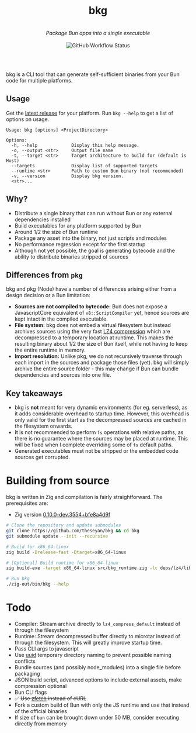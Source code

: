 <div align="center">
<br>
<h1>bkg</h1><br>
<i>
Package Bun apps into a single executable
</i>
<br><br>
<img alt="GitHub Workflow Status" src="https://img.shields.io/github/workflow/status/theseyan/bkg/CI">

<br><br>
</div>

bkg is a CLI tool that can generate self-sufficient binaries from your Bun code for multiple platforms.

## Usage

Get the [latest release](https://github.com/theseyan/bkg/releases) for your platform.
Run `bkg --help` to get a list of options on usage.

```console
Usage: bkg [options] <ProjectDirectory>

Options:
  -h, --help             Display this help message.
  -o, --output <str>     Output file name
  -t, --target <str>     Target architecture to build for (default is Host)
  --targets              Display list of supported targets
  --runtime <str>        Path to custom Bun binary (not recommended)
  -v, --version          Display bkg version.
  <str>...
```

## Why?
- Distribute a single binary that can run without Bun or any external dependencies installed
- Build executables for any platform supported by Bun
- Around 1/2 the size of Bun runtime
- Package any asset into the binary, not just scripts and modules
- No performance regression except for the first startup
- Although not yet possible, the goal is generating bytecode and the ability to distribute binaries stripped of sources

## Differences from `pkg`

bkg and pkg (Node) have a number of differences arising either from a design decision or a Bun limitation:
- **Sources are not compiled to bytecode:** Bun does not expose a JavascriptCore equivalent of `v8::ScriptCompiler` yet, hence sources are kept intact in the compiled executable.
- **File system:** bkg does not embed a virtual filesystem but instead archives sources using the very fast [LZ4 compression](https://github.com/lz4/lz4) which are decompressed to a temporary location at runtime. This makes the resulting binary about 1/2 the size of Bun itself, while not having to keep the entire runtime in memory.
- **Import resolution:** Unlike pkg, we do not recursively traverse through each import in the sources and package those files (yet). bkg will simply archive the entire source folder - this may change if Bun can bundle dependencies and sources into one file.

## Key takeaways

- bkg is **not** meant for very dynamic environments (for eg. serverless), as it adds considerable overhead to startup time. However, this overhead is only valid for the first start as the decompressed sources are cached in the filesystem onwards.
- It is not recommended to perform `fs` operations with relative paths, as there is no guarantee where the sources may be placed at runtime. This will be fixed when I complete overriding some of `fs` default paths.
- Generated executables must not be stripped or the embedded code sources get corrupted.

# Building from source
bkg is written in Zig and compilation is fairly straightforward. The prerequisites are:
- Zig version [0.10.0-dev.3554+bfe8a4d9f](https://ziglang.org/builds/zig-0.10.0-dev.3554+bfe8a4d9f.tar.xz)

```bash
# Clone the repository and update submodules
git clone https://github.com/theseyan/bkg && cd bkg
git submodule update --init --recursive

# Build for x86_64-linux
zig build -Drelease-fast -Dtarget=x86_64-linux

# [Optional] Build runtime for x86_64-linux
zig build-exe -target x86_64-linux src/bkg_runtime.zig -lc deps/lz4/lib/lz4.c deps/microtar/src/microtar.c --pkg-begin known-folders deps/known-folders/known-folders.zig --pkg-end

# Run bkg
./zig-out/bin/bkg --help
```

# Todo

- Compiler: Stream archive directly to `lz4_compress_default` instead of through the filesystem
- Runtime: Stream decompressed buffer directly to microtar instead of through the filesystem. This will greatly improve startup time.
- Pass CLI args to javascript
- Use [uuid](https://github.com/dmgk/zig-uuid) temporary directory naming to prevent possible naming conflicts
- Bundle sources (and possibly node_modules) into a single file before packaging
- JSON build script, advanced options to include external assets, make compression optional
- Bun CLI flags
- :white_check_mark: ~~Use [zfetch](https://github.com/truemedian/zfetch) instead of cURL~~
- Fork a custom build of Bun with only the JS runtime and use that instead of the official binaries
- If size of `bun` can be brought down under 50 MB, consider executing directly from memory